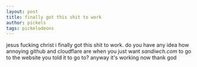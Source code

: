 ```yaml
---
layout: post
title: finally got this shit to work
author: pickels
tags: pickelodeons
---
```


jesus fucking christ i finally got this shit to work. do you have any idea how annoying github and cloudflare are when you just want *sandiwch.com* to go to the website you told it to go to? anyway it's working now thank god